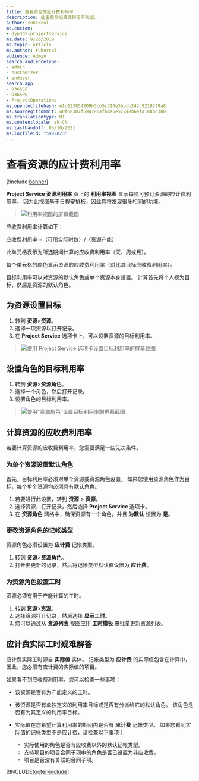 ```yaml
---
title: 查看资源的应计费利用率
description: 此主题介绍资源利用率视图。
author: ruhercul
ms.custom:
- dyn365-projectservice
ms.date: 9/26/2019
ms.topic: article
ms.author: ruhercul
audience: Admin
search.audienceType:
- admin
- customizer
- enduser
search.app:
- D365CE
- D365PS
- ProjectOperations
ms.openlocfilehash: e1c123854209b3cb5c310e3bbcb242c9219279a8
ms.sourcegitcommit: 40f68387f594180af64a5e5c748b6efa188bd300
ms.translationtype: HT
ms.contentlocale: zh-CN
ms.lasthandoff: 05/10/2021
ms.locfileid: "5992823"
---
```

# <a name="view-chargeable-utilization-for-resources"></a>查看资源的应计费利用率

[!include [banner](../includes/psa-now-project-operations.md)]
 
**Project Service 资源利用率** 页上的 **利用率视图** 显示每项可预订资源的应计费利用率。 因为此视图基于日程安排板，因此您将发现很多相同的功能。

> ![利用率视图的屏幕截图](media/FAQ-utilization-1.png)
 

应收费利用率计算如下：

   应收费利用率 =（可用实际时数）/（资源产能）

此单元格表示为所选期间计算的应收费利用率（天、周或月）。

每个单元格的颜色显示资源的应收费利用率（对比其目标应收费利用率）。 

目标利用率可以对资源的默认角色或单个资源本身设置。 计算首先将个人视为目标，然后是资源的默认角色。

## <a name="set-target-on-a-resource"></a>为资源设置目标

1. 转到 **资源**\>**资源**。 
2. 选择一项资源以打开记录。 
3. 在 **Project Service** 选项卡上，可以设置资源的目标利用率。

> ![使用 Project Service 选项卡设置目标利用率的屏幕截图](media/FAQ-utilization-2.png)
 
## <a name="set-target-utilization-on-a-role"></a>设置角色的目标利用率

1. 转到 **资源**\>**资源角色**。 
2. 选择一个角色，然后打开记录。 
3. 设置角色的目标利用率。

> ![使用“资源角色”设置目标利用率的屏幕截图](media/FAQ-utilization-3.png)
 
## <a name="calculate-chargeable-utilization-for-a-resource"></a>计算资源的应收费利用率

若要计算资源的应收费利用率，您需要满足一些先决条件。 

### <a name="set-default-role-for-individual-resource"></a>为单个资源设置默认角色

首先，目标利用率必须对单个资源或资源角色设置。 如果您使用资源角色作为目标，每个单个资源均必须具有默认角色。 

1. 若要进行此设置，转到 **资源** \> **资源**。 
2. 选择资源，打开记录，然后选择 **Project Service** 选项卡。 
3. 在 **资源角色** 网格中，确保资源有一个角色，并且 **为默认** 设置为 **是**。
 
### <a name="change-billing-type-for-resource-role"></a>更改资源角色的记帐类型

资源角色必须设置为 **应计费** 记帐类型。 

1. 转到 **资源**\>**资源角色**。 
2. 打开要更新的记录，然后将记帐类型默认值设置为 **应计费**。

### <a name="set-working-hours-for-resource-role"></a>为资源角色设置工时
 
资源必须有用于产能计算的工时。 

1. 转到 **资源**\>**资源**。 
2. 选择资源打开记录，然后选择 **显示工时**。 
3. 您可以通过从 **资源列表** 视图应用 **工时模板** 来批量更新资源列表。

## <a name="troubleshooting-chargeable-actual-hours"></a>应计费实际工时疑难解答

应计费实际工时源自 **实际值** 实体。 记帐类型为 **应计费** 的实际值包含在计算中，因此，您必须有应计费的实际值的项目。

如果看不到应收费利用率，您可以检查一些事项：

- 该资源是否有为产能定义的工时。
- 该资源是否有单独定义的利用率目标或是否有分派给它的默认角色。 该角色是否有为其定义的利用率目标。
- 实际值在您希望计算利用率的期间内是否有 **应计费** 记帐类型。 如果您看到实际值的记帐类型不是应计费，请检查以下事项：

  - 实际使用的角色是否有应收费以外的默认记帐类型。
  - 支持项目的项目合同子项中的角色是否已设置为非应收费。
  - 项目是否没有关联的合同子项。



[!INCLUDE[footer-include](../includes/footer-banner.md)]
